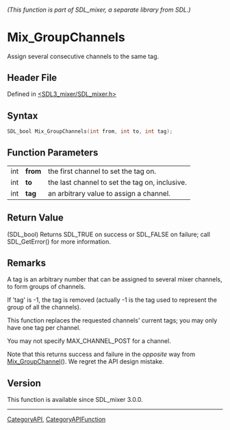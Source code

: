 ###### (This function is part of SDL_mixer, a separate library from SDL.)
# Mix_GroupChannels

Assign several consecutive channels to the same tag.

## Header File

Defined in [<SDL3_mixer/SDL_mixer.h>](https://github.com/libsdl-org/SDL_mixer/blob/main/include/SDL3_mixer/SDL_mixer.h)

## Syntax

```c
SDL_bool Mix_GroupChannels(int from, int to, int tag);
```

## Function Parameters

|     |          |                                                |
| --- | -------- | ---------------------------------------------- |
| int | **from** | the first channel to set the tag on.           |
| int | **to**   | the last channel to set the tag on, inclusive. |
| int | **tag**  | an arbitrary value to assign a channel.        |

## Return Value

(SDL_bool) Returns SDL_TRUE on success or SDL_FALSE on failure; call
SDL_GetError() for more information.

## Remarks

A tag is an arbitrary number that can be assigned to several mixer
channels, to form groups of channels.

If 'tag' is -1, the tag is removed (actually -1 is the tag used to
represent the group of all the channels).

This function replaces the requested channels' current tags; you may only
have one tag per channel.

You may not specify MAX_CHANNEL_POST for a channel.

Note that this returns success and failure in the _opposite_ way from
[Mix_GroupChannel](Mix_GroupChannel)(). We regret the API design mistake.

## Version

This function is available since SDL_mixer 3.0.0.

----
[CategoryAPI](CategoryAPI), [CategoryAPIFunction](CategoryAPIFunction)


